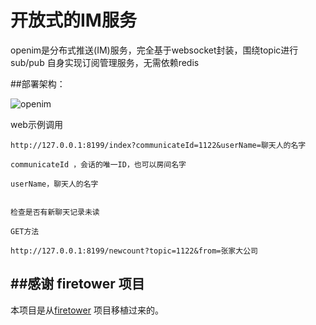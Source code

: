 # 开放式的IM服务


openim是分布式推送(IM)服务，完全基于websocket封装，围绕topic进行sub/pub
自身实现订阅管理服务，无需依赖redis


##部署架构：

![openim](document/openim.png)



web示例调用

```
http://127.0.0.1:8199/index?communicateId=1122&userName=聊天人的名字

communicateId ，会话的唯一ID，也可以房间名字

userName，聊天人的名字


检查是否有新聊天记录未读

GET方法

http://127.0.0.1:8199/newcount?topic=1122&from=张家大公司  

```



## ##感谢 firetower 项目
本项目是从[firetower](https://github.com/holdno/firetower) 项目移植过来的。
